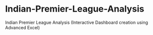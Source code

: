 # Indian-Premier-League-Analysis
Indian Premier League Analysis (Interactive Dashboard creation using Advanced Excel)

